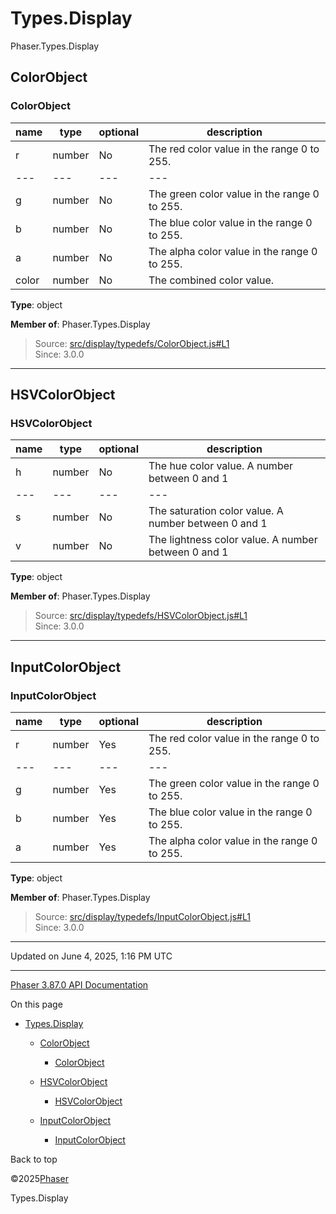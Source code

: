 # Types.Display

Phaser.Types.Display

## ColorObject

### <static> ColorObject

| name | type | optional | description |
| --- | --- | --- | --- |
| r | number | No | The red color value in the range 0 to 255. |
| --- | --- | --- | --- |
| g | number | No | The green color value in the range 0 to 255. |
| b | number | No | The blue color value in the range 0 to 255. |
| a | number | No | The alpha color value in the range 0 to 255. |
| color | number | No | The combined color value. |

**Type**: object

**Member of**: Phaser.Types.Display

> Source: [src/display/typedefs/ColorObject.js#L1](https://github.com/phaserjs/phaser/blob/v3.87.0/src/display/typedefs/ColorObject.js#L1)  
> Since: 3.0.0

---

## HSVColorObject

### <static> HSVColorObject

| name | type | optional | description |
| --- | --- | --- | --- |
| h | number | No | The hue color value. A number between 0 and 1 |
| --- | --- | --- | --- |
| s | number | No | The saturation color value. A number between 0 and 1 |
| v | number | No | The lightness color value. A number between 0 and 1 |

**Type**: object

**Member of**: Phaser.Types.Display

> Source: [src/display/typedefs/HSVColorObject.js#L1](https://github.com/phaserjs/phaser/blob/v3.87.0/src/display/typedefs/HSVColorObject.js#L1)  
> Since: 3.0.0

---

## InputColorObject

### <static> InputColorObject

| name | type | optional | description |
| --- | --- | --- | --- |
| r | number | Yes | The red color value in the range 0 to 255. |
| --- | --- | --- | --- |
| g | number | Yes | The green color value in the range 0 to 255. |
| b | number | Yes | The blue color value in the range 0 to 255. |
| a | number | Yes | The alpha color value in the range 0 to 255. |

**Type**: object

**Member of**: Phaser.Types.Display

> Source: [src/display/typedefs/InputColorObject.js#L1](https://github.com/phaserjs/phaser/blob/v3.87.0/src/display/typedefs/InputColorObject.js#L1)  
> Since: 3.0.0

---

Updated on June 4, 2025, 1:16 PM UTC

---

[Phaser 3.87.0 API Documentation](../../index.md)

On this page

* [Types.Display](#typesdisplay)

  + [ColorObject](#colorobject)

    - [<static> ColorObject](#static-colorobject)
  + [HSVColorObject](#hsvcolorobject)

    - [<static> HSVColorObject](#static-hsvcolorobject)
  + [InputColorObject](#inputcolorobject)

    - [<static> InputColorObject](#static-inputcolorobject)

Back to top

©2025[Phaser](https://docs.phaser.io)



Types.Display